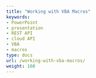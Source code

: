 ```yaml
---
title: "Working with VBA Macros"
keywords:
- PowerPoint
- presentation
- REST API
- cloud API
- VBA
- macros
type: docs
url: /working-with-vba-macros/
weight: 160
---
```

